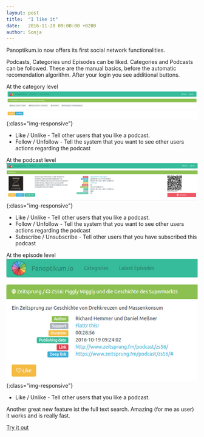```yaml
---
layout: post
title:  "I like it"
date:   2016-11-20 09:00:00 +0200
author: Sonja
---
```


Panoptikum.io now offers its first social network functionalities.

Podcasts, Categories und Episodes can be liked. Categories and Podcasts can be followed. These are the manual basics, before the automatic recomendation algorithm. After your login you see additional buttons.

At the category level
![Category](/img/Screenshot_kategorie.jpg){:class="img-responsive"}
* Like / Unlike - Tell other users that you like a podcast.
* Follow / Unfollow - Tell the system that you want to see other users actions regarding the podcast

At the podcast level
![Podcast](/img/Screenshot_podcast.jpg){:class="img-responsive"}
* Like / Unlike - Tell other users that you like a podcast.
* Follow / Unfollow - Tell the system that you want to see other users actions regarding the podcast
* Subscribe / Unsubscribe - Tell other users that you have subscribed this podcast

At the episode level
![Episode](/img/Screenshot_episode.jpg){:class="img-responsive"}
* Like / Unlike - Tell other users that you like a podcast.

Another great new feature ist the full text search. Amazing (for me as user) it works and is really fast.

[Try it out](https://alpha.panoptikum.io)
